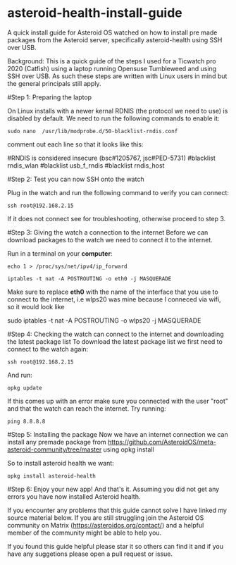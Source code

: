 # asteroid-health-install-guide
A quick install guide for Asteroid OS watched on how to install pre made packages from the Asteroid server, specifically asteroid-health using SSH over USB.

Background: This is a quick guide of the steps I used for a Ticwatch pro 2020 (Catfish) using a laptop running Opensuse Tumbleweed and using SSH over USB. As such these steps are written with Linux users in mind but the general principals still apply. 

#Step 1: Preparing the laptop 

On Linux installs with a newer kernal RDNIS (the protocol we need to use) is disabled by default. We need to run the following commands to enable it:
```
sudo nano  /usr/lib/modprobe.d/50-blacklist-rndis.conf
```
comment out each line so that it looks like this:

#RNDIS is considered insecure (bsc#1205767, jsc#PED-5731)
#blacklist rndis_wlan
#blacklist usb_f_rndis
#blacklist rndis_host

#Step 2: Test you can now SSH onto the watch 

Plug in the watch and run the following command to verify you can connect: 
```
ssh root@192.168.2.15
```
If it does not connect see <link> for troubleshooting, otherwise proceed to step 3. 


#Step 3: Giving the watch a connection to the internet
Before we can download packages to the watch we need to connect it to the internet. 

Run in a terminal on your **computer**: 
```
echo 1 > /proc/sys/net/ipv4/ip_forward
```
```
iptables -t nat -A POSTROUTING -o eth0 -j MASQUERADE
```

Make sure to replace **eth0** with the name of the interface that you use to connect to the internet, i.e wlps20 was mine because I conneced via wifi, so it would look like 

sudo iptables -t nat -A POSTROUTING -o wlps20 -j MASQUERADE

#Step 4: Checking the watch can connect to the internet and downloading the latest package list
To download the latest package list we first need to connect to the watch again:

```
ssh root@192.168.2.15
```

And run:
```
opkg update 
```

If this comes up with an error make sure you connected with the user "root" and that the watch can reach the internet. Try running:
```
ping 8.8.8.8 
```

#Step 5: Installing the package
Now we have an internet connection we can install any premade package from https://github.com/AsteroidOS/meta-asteroid-community/tree/master using opkg install <package> 

So to install asteroid health we want: 
```
opkg install asteroid-health
```

#Step 6: Enjoy your new app!
And that's it. Assuming you did not get any errors you have now installed Asteroid health. 

If you encounter any problems that this guide cannot solve I have linked my source material below. If you are still struggling join the Asteroid OS community on Matrix (https://asteroidos.org/contact/) and a helpful member of the community might be able to help you. 

If you found this guide helpful please star it so others can find it and if you have any suggetions please open a pull request or issue. 



